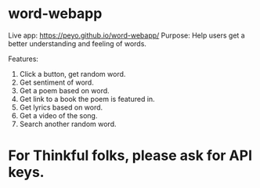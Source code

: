 # word-webapp

Live app: https://peyo.github.io/word-webapp/
Purpose: Help users get a better understanding and feeling of words.

Features:
1. Click a button, get random word.
2. Get sentiment of word.
3. Get a poem based on word.
4. Get link to a book the poem is featured in.
5. Get lyrics based on word.
6. Get a video of the song.
7. Search another random word.

# For Thinkful folks, please ask for API keys.

